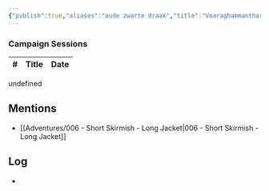 ```yaml
---
{"publish":true,"aliases":"oude zwarte draak","title":"Voaraghammanthar","created":"2025-07-05","modified":"2025-07-22T22:57:48.274+02:00","published":"2025-07-05","cssclasses":""}
---
```


### Campaign Sessions

| # | Title | Date |
|--|--|--|
undefined

## Mentions
- [[Adventures/006 - Short Skirmish - Long Jacket\|006 - Short Skirmish - Long Jacket]]


## Log
* 